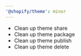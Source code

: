 ```yaml
---
'@shopify/theme': minor
---
```


- Clean up theme share
- Clean up theme package
- Clean up theme publish
- Clean up theme delete

